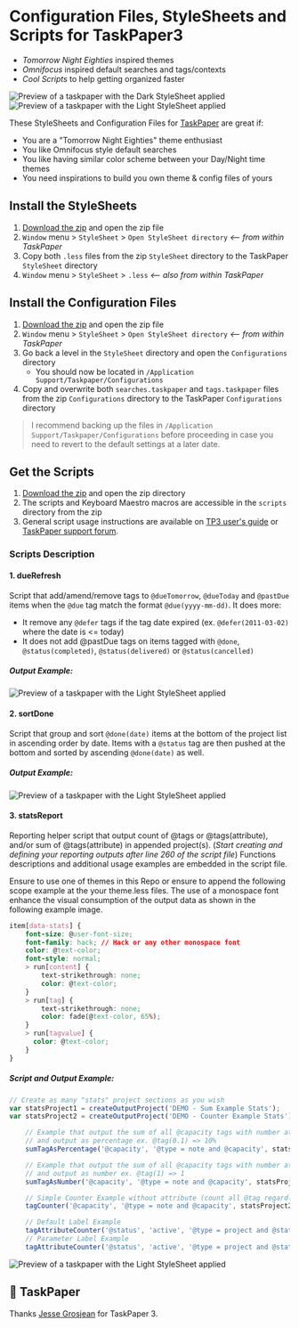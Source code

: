# Configuration Files, StyleSheets and Scripts for TaskPaper3

- *Tomorrow Night Eighties* inspired themes
- *Omnifocus* inspired default searches and tags/contexts
- *Cool Scripts* to help getting organized faster

![Preview of a taskpaper with the Dark StyleSheet applied](https://raw.githubusercontent.com/drootz/TaskPaperTheme-TomorrowEighties/master/preview/dark.png)
![Preview of a taskpaper with the Light StyleSheet applied](https://raw.githubusercontent.com/drootz/TaskPaperTheme-TomorrowEighties/master/preview/light.png)

These StyleSheets and Configuration Files for [TaskPaper](http://www.taskpaper.com) are great if:

- You are a "Tomorrow Night Eighties" theme enthusiast
- You like Omnifocus style default searches
- You like having similar color scheme between your Day/Night time themes
- You need inspirations to build you own theme & config files of yours

## Install the StyleSheets

1. [Download the zip][download] and open the zip file
2. `Window` menu > `StyleSheet` > `Open StyleSheet directory` *<-- from within TaskPaper*
3. Copy both `.less` files from the zip `StyleSheet` directory to the TaskPaper `StyleSheet` directory
4. `Window` menu > `StyleSheet` > `.less` *<-- also from within TaskPaper*

## Install the Configuration Files

1. [Download the zip][download] and open the zip file
2. `Window` menu > `StyleSheet` > `Open StyleSheet directory` *<-- from within TaskPaper*
3. Go back a level in the `StyleSheet` directory and open the `Configurations` directory
    - You should now be located in `/Application Support/Taskpaper/Configurations`
3. Copy and overwrite both `searches.taskpaper` and `tags.taskpaper` files from the zip `Configurations` directory to the TaskPaper `Configurations` directory

> I recommend backing up the files in `/Application Support/Taskpaper/Configurations` before proceeding in case you need to revert to the default settings at a later date.

## Get the Scripts

1. [Download the zip][download] and open the zip directory
2. The scripts and Keyboard Maestro macros are accessible in the `scripts` directory from the zip
3. General script usage instructions are available on [TP3 user's guide](https://guide.taskpaper.com) or [TaskPaper support forum](http://support.hogbaysoftware.com/t/taskpaper-extensions-wiki/1628).

### Scripts Description

#### 1. dueRefresh

Script that add/amend/remove tags to `@dueTomorrow`, `@dueToday` and `@pastDue` items when the `@due` tag match the format `@due(yyyy-mm-dd)`. It does more:

  - It remove any `@defer` tags if the tag date expired (ex. `@defer(2011-03-02)` where the date is <= today)
  - It does not add @pastDue tags on items tagged with `@done`, `@status(completed)`, `@status(delivered)` or `@status(cancelled)`

##### Output Example:

![Preview of a taskpaper with the Light StyleSheet applied](https://raw.githubusercontent.com/drootz/TaskPaperTheme-TomorrowEighties/master/scripts/dueRefresh/dueRefreshScriptExample.png)

#### 2. sortDone

Script that group and sort `@done(date)` items at the bottom of the project list in ascending order by date. Items with a `@status` tag are then pushed at the bottom and sorted by ascending `@done(date)` as well.

##### Output Example:

![Preview of a taskpaper with the Light StyleSheet applied](https://raw.githubusercontent.com/drootz/TaskPaperTheme-TomorrowEighties/master/scripts/sortDone/sortDoneScriptExample.png)

#### 3. statsReport

Reporting helper script that output count of @tags or @tags(attribute), and/or sum of @tags(attribute) in appended project(s). (*Start creating and defining your reporting outputs after line 260 of the script file*) Functions descriptions and additional usage examples are embedded in the script file.

Ensure to use one of themes in this Repo or ensure to append the following scope example at the  your theme.less files. The use of a monospace font enhance the visual consumption of the output data as shown in the following example image.

```css
item[data-stats] {
    font-size: @user-font-size;
    font-family: hack; // Hack or any other monospace font
    color: @text-color;
    font-style: normal;
    > run[content] {
        text-strikethrough: none;
        color: @text-color;
    }
    > run[tag] {
        text-strikethrough: none;
        color: fade(@text-color, 65%);
    }
    > run[tagvalue] {
      color: @text-color;
    }
}
```

##### Script and Output Example:

```javascript
// Create as many "stats" project sections as you wish
var statsProject1 = createOutputProject('DEMO - Sum Example Stats');
var statsProject2 = createOutputProject('DEMO - Counter Example Stats');

    // Example that output the sum of all @capacity tags with number attribute
    // and output as percentage ex. @tag(0.1) => 10%
    sumTagAsPercentage('@capacity', '@type = note and @capacity', statsProject1, '');

    // Example that output the sum of all @capacity tags with number attribute
    // and output as number ex. @tag(1) => 1
    sumTagAsNumber('@capacity', '@type = note and @capacity', statsProject1, '');

    // Simple Counter Example without attribute (count all @tag regardless of attribute)
    tagCounter('@capacity', '@type = note and @capacity', statsProject2, '');

    // Default Label Example
    tagAttributeCounter('@status', 'active', '@type = project and @status', statsProject2, '');
    // Parameter Label Example
    tagAttributeCounter('@status', 'active', '@type = project and @status', statsProject2, '> Active Projects');
```

![Preview of a taskpaper with the Light StyleSheet applied](https://raw.githubusercontent.com/drootz/TaskPaperTheme-TomorrowEighties/master/scripts/statsReport/statsReportExample.png)

[download]: https://github.com/drootz/TaskPaperTheme-TomorrowEighties/archive/master.zip



## 💙 TaskPaper

Thanks [Jesse Grosjean](http://www.hogbaysoftware.com/about) for TaskPaper 3.
